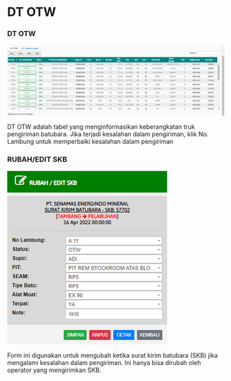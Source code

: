 # DT OTW

### DT OTW

![](../.gitbook/assets/dt-otw.PNG)

DT OTW adalah tabel yang menginformasikan keberangkatan truk pengiriman batubara. Jika terjadi kesalahan dalam pengiriman, klik No. Lambung untuk memperbaiki kesalahan dalam pengiriman

### RUBAH/EDIT SKB

![](<../.gitbook/assets/rubahedit-skb (1).PNG>)

Form ini digunakan untuk mengubah ketika surat kirim batubara (SKB) jika mengalami kesalahan dalam pengiriman. Ini hanya bisa dirubah oleh operator yang mengirimkan SKB.
